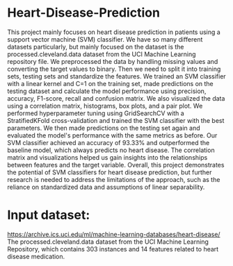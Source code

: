 # Heart-Disease-Prediction
This project mainly focuses on heart disease prediction in patients using a support vector machine (SVM) 
classifier. We have so many different datasets particularly, but mainly focused on the dataset is the 
processed.cleveland.data dataset from the UCI Machine Learning repository file. We preprocessed the 
data by handling missing values and converting the target values to binary. Then we need to split it into 
training sets, testing sets and standardize the features. We trained an SVM classifier with a linear kernel 
and C=1 on the training set, made predictions on the testing dataset and calculate the model performance 
using precision, accuracy, F1-score, recall and confusion matrix. 
We also visualized the data using a correlation matrix, histograms, box plots, and a pair plot. We 
performed hyperparameter tuning using GridSearchCV with a StratifiedKFold cross-validation and 
trained the SVM classifier with the best parameters. We then made predictions on the testing set again 
and evaluated the model's performance with the same metrics as before. 
Our SVM classifier achieved an accuracy of 93.33% and outperformed the baseline model, which always 
predicts no heart disease. The correlation matrix and visualizations helped us gain insights into the 
relationships between features and the target variable. 
Overall, this project demonstrates the potential of SVM classifiers for heart disease prediction, but further 
research is needed to address the limitations of the approach, such as the reliance on standardized data and 
assumptions of linear separability. 

# Input dataset: 
https://archive.ics.uci.edu/ml/machine-learning-databases/heart-disease/ 
The processed.cleveland.data dataset from the UCI Machine Learning Repository, which contains 303 
instances and 14 features related to heart disease medication. 

